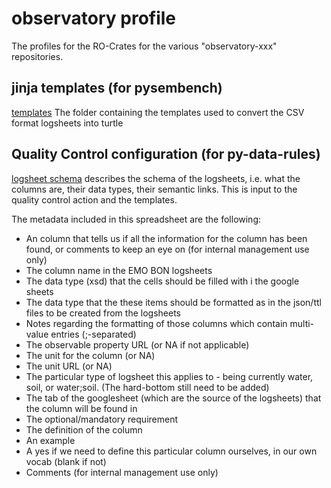 # observatory profile
The profiles for the RO-Crates for the various "observatory-xxx" repositories. 

## jinja templates (for pysembench)
[templates](https://github.com/emo-bon/observatory-profile/tree/feature/sequenceinfo_extension/templates) The folder containing the templates used to convert the CSV format logsheets into turtle

## Quality Control configuration (for py-data-rules)
[logsheet schema](https://github.com/emo-bon/observatory-profile/blob/feature/sequenceinfo_extension/logsheet_schema_extended.csv) describes the schema of the logsheets, i.e. what the columns are, their data types, their semantic links. This is input to the quality control action and the templates.

The metadata included in this spreadsheet are the following:
* An column that tells us if all the information for the column has been found, or comments to keep an eye on (for internal management use only)
* The column name in the EMO BON logsheets
* The data type (xsd) that the cells should be filled with i the google sheets
* The data type that the these items should be formatted as in the json/ttl files to be created from the logsheets
* Notes regarding the formatting of those columns which contain multi-value entries (;-separated)
* The observable property URL (or NA if not applicable)
* The unit for the column (or NA)
* The unit URL (or NA)
* The particular type of logsheet this applies to - being currently water, soil, or water;soil. (The hard-bottom still need to be added)
* The tab of the googlesheet (which are the source of the logsheets) that the column will be found in
* The optional/mandatory requirement
* The definition of the column
* An example
* A yes if we need to define this particular column ourselves, in our own vocab (blank if not)
* Comments (for internal management use only)
